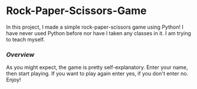 # Rock-Paper-Scissors-Game
In this project, I made a simple rock-paper-scissors game using Python! I have never used Python before nor have I taken any classes in it. I am trying to teach myself. 

### **_Overview_**
As you might expect, the game is pretty self-explanatory. Enter your name, then start playing. If you want to play again enter yes, if you don't enter no. Enjoy!
